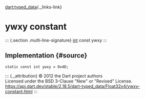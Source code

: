 [dart:typed\_data](../../dart-typed_data/dart-typed_data-library){._links-link}

ywxy constant
=============

::: {.section .multi-line-signature}
[int](../../dart-core/int-class) const ywxy
:::

Implementation {#source}
--------------

``` {.language-dart data-language="dart"}
static const int ywxy = 0x4D;
```

::: {._attribution}
© 2012 the Dart project authors\
Licensed under the BSD 3-Clause \"New\" or \"Revised\" License.\
<https://api.dart.dev/stable/2.18.5/dart-typed_data/Float32x4/ywxy-constant.html>
:::
